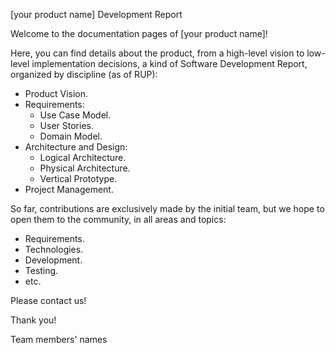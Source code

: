 [your product name] Development Report

Welcome to the documentation pages of [your product name]!

Here, you can find details about the product, from a high-level vision to low-level implementation decisions, a kind of Software Development Report, organized by discipline (as of RUP):
- Product Vision.
- Requirements:
  - Use Case Model.
  - User Stories.
  - Domain Model.
- Architecture and Design:
  - Logical Architecture.
  - Physical Architecture.
  - Vertical Prototype.
- Project Management.
  
So far, contributions are exclusively made by the initial team, but we hope to open them to the community, in all areas and topics: 
- Requirements.
- Technologies.
- Development.
- Testing.
- etc.

Please contact us!

Thank you!

Team members' names
